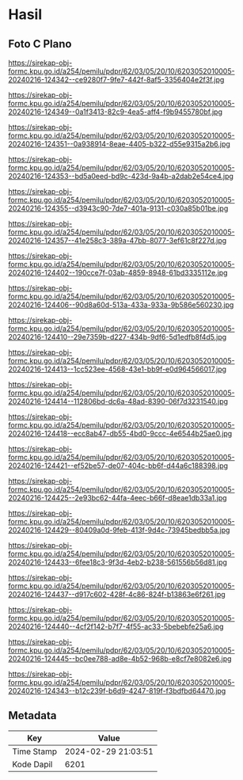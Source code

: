 # Hasil

## Foto C Plano

https://sirekap-obj-formc.kpu.go.id/a254/pemilu/pdpr/62/03/05/20/10/6203052010005-20240216-124342--ce9280f7-9fe7-442f-8af5-3356404e2f3f.jpg

https://sirekap-obj-formc.kpu.go.id/a254/pemilu/pdpr/62/03/05/20/10/6203052010005-20240216-124349--0a1f3413-82c9-4ea5-aff4-f9b9455780bf.jpg

https://sirekap-obj-formc.kpu.go.id/a254/pemilu/pdpr/62/03/05/20/10/6203052010005-20240216-124351--0a938914-8eae-4405-b322-d55e9315a2b6.jpg

https://sirekap-obj-formc.kpu.go.id/a254/pemilu/pdpr/62/03/05/20/10/6203052010005-20240216-124353--bd5a0eed-bd9c-423d-9a4b-a2dab2e54ce4.jpg

https://sirekap-obj-formc.kpu.go.id/a254/pemilu/pdpr/62/03/05/20/10/6203052010005-20240216-124355--d3943c90-7de7-401a-9131-c030a85b01be.jpg

https://sirekap-obj-formc.kpu.go.id/a254/pemilu/pdpr/62/03/05/20/10/6203052010005-20240216-124357--41e258c3-389a-47bb-8077-3ef61c8f227d.jpg

https://sirekap-obj-formc.kpu.go.id/a254/pemilu/pdpr/62/03/05/20/10/6203052010005-20240216-124402--190cce7f-03ab-4859-8948-61bd3335112e.jpg

https://sirekap-obj-formc.kpu.go.id/a254/pemilu/pdpr/62/03/05/20/10/6203052010005-20240216-124406--90d8a60d-513a-433a-933a-9b586e560230.jpg

https://sirekap-obj-formc.kpu.go.id/a254/pemilu/pdpr/62/03/05/20/10/6203052010005-20240216-124410--29e7359b-d227-434b-9df6-5d1edfb8f4d5.jpg

https://sirekap-obj-formc.kpu.go.id/a254/pemilu/pdpr/62/03/05/20/10/6203052010005-20240216-124413--1cc523ee-4568-43e1-bb9f-e0d964566017.jpg

https://sirekap-obj-formc.kpu.go.id/a254/pemilu/pdpr/62/03/05/20/10/6203052010005-20240216-124414--112806bd-dc6a-48ad-8390-06f7d3231540.jpg

https://sirekap-obj-formc.kpu.go.id/a254/pemilu/pdpr/62/03/05/20/10/6203052010005-20240216-124418--ecc8ab47-db55-4bd0-9ccc-4e6544b25ae0.jpg

https://sirekap-obj-formc.kpu.go.id/a254/pemilu/pdpr/62/03/05/20/10/6203052010005-20240216-124421--ef52be57-de07-404c-bb6f-d44a6c188398.jpg

https://sirekap-obj-formc.kpu.go.id/a254/pemilu/pdpr/62/03/05/20/10/6203052010005-20240216-124425--2e93bc62-44fa-4eec-b66f-d8eae1db33a1.jpg

https://sirekap-obj-formc.kpu.go.id/a254/pemilu/pdpr/62/03/05/20/10/6203052010005-20240216-124429--80409a0d-9feb-413f-9d4c-73945bedbb5a.jpg

https://sirekap-obj-formc.kpu.go.id/a254/pemilu/pdpr/62/03/05/20/10/6203052010005-20240216-124433--6fee18c3-9f3d-4eb2-b238-561556b56d81.jpg

https://sirekap-obj-formc.kpu.go.id/a254/pemilu/pdpr/62/03/05/20/10/6203052010005-20240216-124437--d917c602-428f-4c86-824f-b13863e6f261.jpg

https://sirekap-obj-formc.kpu.go.id/a254/pemilu/pdpr/62/03/05/20/10/6203052010005-20240216-124440--4cf2f142-b7f7-4f55-ac33-5bebebfe25a6.jpg

https://sirekap-obj-formc.kpu.go.id/a254/pemilu/pdpr/62/03/05/20/10/6203052010005-20240216-124445--bc0ee788-ad8e-4b52-968b-e8cf7e8082e6.jpg

https://sirekap-obj-formc.kpu.go.id/a254/pemilu/pdpr/62/03/05/20/10/6203052010005-20240216-124343--b12c239f-b6d9-4247-819f-f3bdfbd64470.jpg


## Metadata

| Key        | Value               |
| ---------- | ------------------- |
| Time Stamp | 2024-02-29 21:03:51 |
| Kode Dapil | 6201                |



